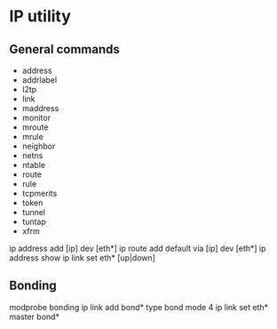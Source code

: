 # IP utility
## General commands
- address
- addrlabel
- l2tp
- link
- maddress
- monitor
- mroute
- mrule
- neighbor
- netns
- ntable
- route
- rule
- tcpmerits
- token
- tunnel
- tuntap
- xfrm

ip address add [ip] dev [eth*]
ip route add default via [ip] dev [eth*]
ip address show
ip link set eth* [up|down]

## Bonding
modprobe bonding
ip link add bond* type bond mode 4
ip link set eth* master bond*
